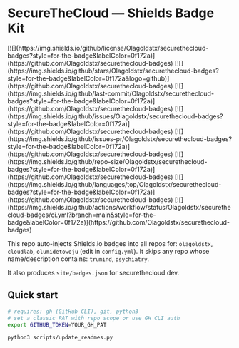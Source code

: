 # SecureTheCloud — Shields Badge Kit

<!-- BADGES:START -->

<div align="left">
[![](https://img.shields.io/github/license/Olagoldstx/securethecloud-badges?style=for-the-badge&labelColor=0f172a)](https://github.com/Olagoldstx/securethecloud-badges)
[![](https://img.shields.io/github/stars/Olagoldstx/securethecloud-badges?style=for-the-badge&labelColor=0f172a&logo=github)](https://github.com/Olagoldstx/securethecloud-badges)
[![](https://img.shields.io/github/last-commit/Olagoldstx/securethecloud-badges?style=for-the-badge&labelColor=0f172a)](https://github.com/Olagoldstx/securethecloud-badges)
[![](https://img.shields.io/github/issues/Olagoldstx/securethecloud-badges?style=for-the-badge&labelColor=0f172a)](https://github.com/Olagoldstx/securethecloud-badges)
[![](https://img.shields.io/github/issues-pr/Olagoldstx/securethecloud-badges?style=for-the-badge&labelColor=0f172a)](https://github.com/Olagoldstx/securethecloud-badges)
[![](https://img.shields.io/github/repo-size/Olagoldstx/securethecloud-badges?style=for-the-badge&labelColor=0f172a)](https://github.com/Olagoldstx/securethecloud-badges)
[![](https://img.shields.io/github/languages/top/Olagoldstx/securethecloud-badges?style=for-the-badge&labelColor=0f172a)](https://github.com/Olagoldstx/securethecloud-badges)
[![](https://img.shields.io/github/actions/workflow/status/Olagoldstx/securethecloud-badges/ci.yml?branch=main&style=for-the-badge&labelColor=0f172a)](https://github.com/Olagoldstx/securethecloud-badges)
</div>

<!-- BADGES:END -->


This repo auto-injects Shields.io badges into all repos for: `olagoldstx`, `cloudlab`, `olumidetowoju` (edit in `config.yml`).
It skips any repo whose name/description contains: `trumind`, `psychiatry`.

It also produces `site/badges.json` for securethecloud.dev.

## Quick start
```bash
# requires: gh (GitHub CLI), git, python3
# set a classic PAT with repo scope or use GH CLI auth
export GITHUB_TOKEN=YOUR_GH_PAT

python3 scripts/update_readmes.py
